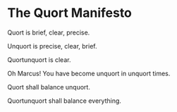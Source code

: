 # The Quort Manifesto

Quort is brief, clear, precise.

Unquort is precise, clear, brief.

Quortunquort is clear.

Oh Marcus! You have become unquort in unquort times.

Quort shall balance unquort.

Quortunquort shall balance everything.
